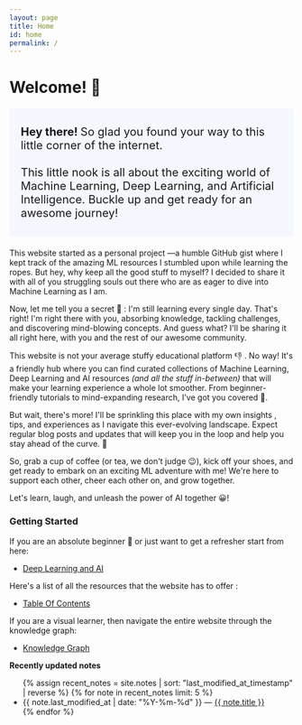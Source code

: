 ```yaml
---
layout: page
title: Home
id: home
permalink: /
---
```


# Welcome! 👋

<p style="font-size: 20px; padding: 1.5em 1em; background: #f5f7ff; border-radius: 4px;">
  <strong>Hey there! </strong> So glad you found your way to this little corner of the internet. <br><br>
  This little nook is all about the exciting world of Machine Learning, Deep Learning, and Artificial Intelligence. Buckle up and get ready for an awesome journey!
</p>

This website started as a personal project —a humble GitHub gist where I kept track of the amazing ML resources I stumbled upon while learning the ropes. But hey, why keep all the good stuff to myself? I decided to share it with all of you struggling souls out there who are as eager to dive into Machine Learning as I am.

Now, let me tell you a secret 🤫 : I'm still learning every single day. That's right! I'm right there with you, absorbing knowledge, tackling challenges, and discovering mind-blowing concepts. And guess what? I'll be sharing it all right here, with you and the rest of our awesome community.

This website is not your average stuffy educational platform 👎 . No way! It's a friendly hub where you can find curated collections of Machine Learning, Deep Learning and AI resources *(and all the stuff in-between)* that will make your learning experience a whole lot smoother. From beginner-friendly tutorials to mind-expanding research, I've got you covered 👊.
  
But wait, there's more! I'll be sprinkling this place with my own insights , tips, and experiences as I navigate this ever-evolving landscape. Expect regular blog posts and updates that will keep you in the loop and help you stay ahead of the curve. 💪
  
So, grab a cup of coffee (or tea, we don't judge 😉), kick off your shoes, and get ready to embark on an exciting ML adventure with me! We're here to support each other, cheer each other on, and grow together.

Let's learn, laugh, and unleash the power of AI together 😀!

### Getting Started

If you are an absolute beginner 👼 or just want to get a refresher start from here:

- <a class="internal-link" href="deep-learning-and-ai">Deep Learning and AI</a>

Here's a list of all the resources that the website has to offer :

- <a class="internal-link" href="/table-of-contents">Table Of Contents</a>

If you are a visual learner, then navigate the entire website through the knowledge graph:

- <a class="internal-link" href="/mind-map">Knowledge Graph</a>


<strong>Recently updated notes</strong>

<ul>
  {% assign recent_notes = site.notes | sort: "last_modified_at_timestamp" | reverse %}
  {% for note in recent_notes limit: 5 %}
    <li>
      {{ note.last_modified_at | date: "%Y-%m-%d" }} — <a class="internal-link" href="{{ note.url }}">{{ note.title }}</a>
    </li>
  {% endfor %}
</ul>